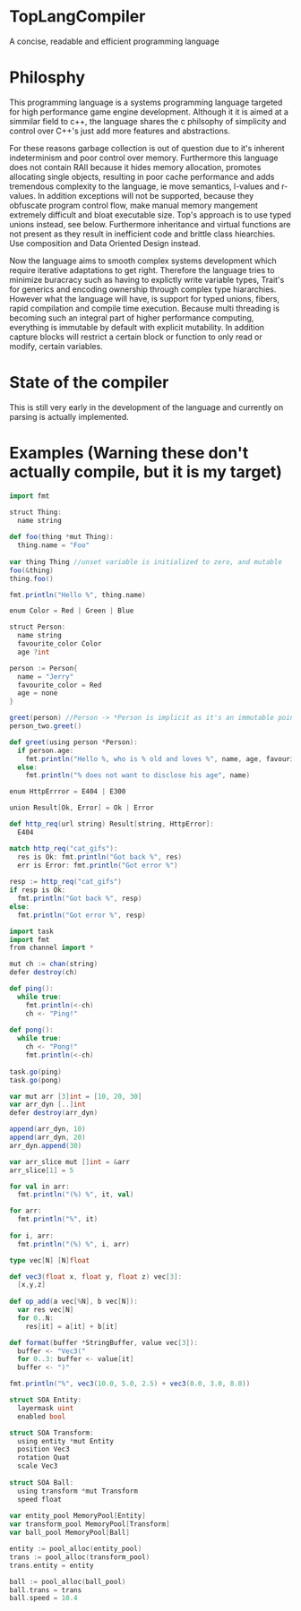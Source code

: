 # TopLangCompiler
A concise, readable and efficient programming language

# Philosphy
This programming language is a systems programming language targeted for high performance game engine development. Although it it is aimed at a simmilar field to c++, the language shares the c philsophy of simplicity and control over C++'s just add more features and abstractions. 

For these reasons garbage collection is out of question due to it's inherent indeterminism and poor control over memory. Furthermore this language does not contain RAII because it hides memory allocation, promotes allocating single objects, resulting in poor cache performance and adds tremendous complexity to the language, ie move semantics, l-values and r-values. In addition exceptions will not be supported, because they obfuscate program control flow, make manual memory mangement extremely difficult and bloat executable size. Top's approach is to use typed unions instead, see below. Furthermore inheritance and virtual functions are not present as they result in inefficient code and brittle class hiearchies. Use composition and Data Oriented Design instead. 

Now the language aims to smooth complex systems development which require iterative adaptations to get right. Therefore the language tries to minimize buracracy such as having to explictly write variable types, Trait's for generics and encoding ownership through complex type hiararchies. However what the language will have, is support for typed unions, fibers, rapid compilation and compile time execution. Because multi threading is becoming such an integral part of higher performance computing, everything is immutable by default with explicit mutability. In addition capture blocks will restrict a certain block or function to only read or modify, certain variables.

# State of the compiler

This is still very early in the development of the language and currently on parsing is actually implemented.

# Examples (Warning these don't actually compile, but it is my target)

```scala
import fmt

struct Thing:
  name string
  
def foo(thing *mut Thing): 
  thing.name = "Foo"
  
var thing Thing //unset variable is initialized to zero, and mutable
foo(&thing)
thing.foo()

fmt.println("Hello %", thing.name) 
```

```scala
enum Color = Red | Green | Blue

struct Person:
  name string
  favourite_color Color
  age ?int

person := Person{ 
  name = "Jerry"
  favourite_color = Red
  age = none
}

greet(person) //Person -> *Person is implicit as it's an immutable pointer
person_two.greet()

def greet(using person *Person):
  if person.age:
    fmt.println("Hello %, who is % old and loves %", name, age, favourite_color)
  else:
    fmt.println("% does not want to disclose his age", name)
```

```scala
enum HttpErrror = E404 | E300

union Result[Ok, Error] = Ok | Error

def http_req(url string) Result[string, HttpError]:
  E404

match http_req("cat_gifs"):
  res is Ok: fmt.println("Got back %", res)
  err is Error: fmt.println("Got error %")
    
resp := http_req("cat_gifs")
if resp is Ok:
  fmt.println("Got back %", resp)
else:
  fmt.println("Got error %", resp)
```

```scala
import task
import fmt
from channel import *

mut ch := chan(string)
defer destroy(ch)

def ping():
  while true:
    fmt.println(<-ch)
    ch <- "Ping!"
  
def pong():
  while true:
    ch <- "Pong!"
    fmt.println(<-ch)
    
task.go(ping)
task.go(pong)
```

```scala
var mut arr [3]int = [10, 20, 30]
var arr_dyn [..]int 
defer destroy(arr_dyn)

append(arr_dyn, 10)
append(arr_dyn, 20)
arr_dyn.append(30)

var arr_slice mut []int = &arr
arr_slice[1] = 5

for val in arr:
  fmt.println("(%) %", it, val)

for arr:
  fmt.println("%", it)
  
for i, arr:
  fmt.println("(%) %", i, arr)
```

```scala
type vec[N] [N]float

def vec3(float x, float y, float z) vec[3]:
  [x,y,z]
   
def op_add(a vec[%N], b vec[N]):
  var res vec[N] 
  for 0..N:
    res[it] = a[it] + b[it]

def format(buffer *StringBuffer, value vec[3]):
  buffer <- "Vec3("
  for 0..3: buffer <- value[it]
  buffer <- ")"

fmt.println("%", vec3(10.0, 5.0, 2.5) + vec3(0.0, 3.0, 8.0))
```

```go
struct SOA Entity:
  layermask uint 
  enabled bool

struct SOA Transform:
  using entity *mut Entity
  position Vec3
  rotation Quat
  scale Vec3
  
struct SOA Ball:
  using transform *mut Transform
  speed float
  
var entity_pool MemoryPool[Entity]
var transform_pool MemoryPool[Transform]
var ball_pool MemoryPool[Ball]

entity := pool_alloc(entity_pool)
trans := pool_alloc(transform_pool)
trans.entity = entity

ball := pool_alloc(ball_pool)
ball.trans = trans
ball.speed = 10.4
  
```

